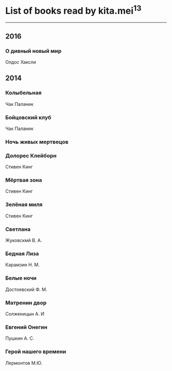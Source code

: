 # List of books read by kita.mei<sup>13</sup>
---

## 2016

### О дивный новый мир
Олдос Хаксли



## 2014

### Колыбельная
Чак Паланик


### Бойцовский клуб
Чак Паланик


### Ночь живых мертвецов


### Долорес Клейборн
Стивен Кинг


### Мёртвая зона
Стивен Кинг


### Зелёная миля
Стивен Кинг


### Светлана
Жуковскмй В. А.


### Бедная Лиза
Карамзин Н. М.


### Белые ночи
Достоевский Ф. М.


### Матренин двор
Солженицын А. И


### Евгений Онегин
Пушкин А. С.


### Герой нашего времени
Лермонтов М.Ю.




